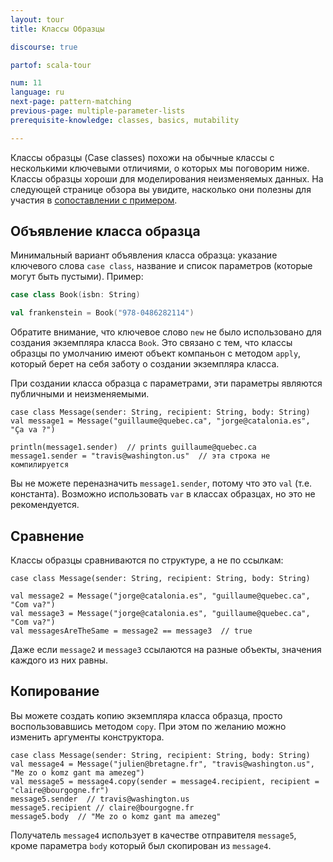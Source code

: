 ```yaml
---
layout: tour
title: Классы Образцы

discourse: true

partof: scala-tour

num: 11
language: ru
next-page: pattern-matching
previous-page: multiple-parameter-lists
prerequisite-knowledge: classes, basics, mutability

---
```


Классы образцы (Case classes) похожи на обычные классы с несколькими ключевыми отличиями, о которых мы поговорим ниже. Классы образцы хороши для моделирования неизменяемых данных. На следующей странице обзора вы увидите, насколько они полезны для участия в [сопоставлении с примером](pattern-matching.html).

## Объявление класса образца
Минимальный вариант объявления класса образца: указание ключевого слова `case class`, название и список параметров (которые могут быть пустыми). Пример:
```scala mdoc
case class Book(isbn: String)

val frankenstein = Book("978-0486282114")
```
Обратите внимание, что ключевое слово `new` не было использовано для создания экземпляра класса `Book`. Это связано с тем, что классы образцы по умолчанию имеют объект компаньон с методом `apply`, который берет на себя заботу о создании экземпляра класса.

При создании класса образца с параметрами, эти параметры являются публичными и неизменяемыми.
```
case class Message(sender: String, recipient: String, body: String)
val message1 = Message("guillaume@quebec.ca", "jorge@catalonia.es", "Ça va ?")

println(message1.sender)  // prints guillaume@quebec.ca
message1.sender = "travis@washington.us"  // эта строка не компилируется
```
Вы не можете переназначить `message1.sender`, потому что это `val` (т.е. константа). Возможно использовать `var` в классах образцах, но это не рекомендуется.

## Сравнение
Классы образцы сравниваются по структуре, а не по ссылкам:
```
case class Message(sender: String, recipient: String, body: String)

val message2 = Message("jorge@catalonia.es", "guillaume@quebec.ca", "Com va?")
val message3 = Message("jorge@catalonia.es", "guillaume@quebec.ca", "Com va?")
val messagesAreTheSame = message2 == message3  // true
```
Даже если `message2` и `message3` ссылаются на разные объекты, значения каждого из них равны.

## Копирование
Вы можете создать копию экземпляра класса образца, просто воспользовавшись методом `copy`. При этом по желанию можно изменить аргументы конструктора.
```
case class Message(sender: String, recipient: String, body: String)
val message4 = Message("julien@bretagne.fr", "travis@washington.us", "Me zo o komz gant ma amezeg")
val message5 = message4.copy(sender = message4.recipient, recipient = "claire@bourgogne.fr")
message5.sender  // travis@washington.us
message5.recipient // claire@bourgogne.fr
message5.body  // "Me zo o komz gant ma amezeg"
```
Получатель `message4` использует в качестве отправителя `message5`, кроме параметра `body` который был скопирован из `message4`.

